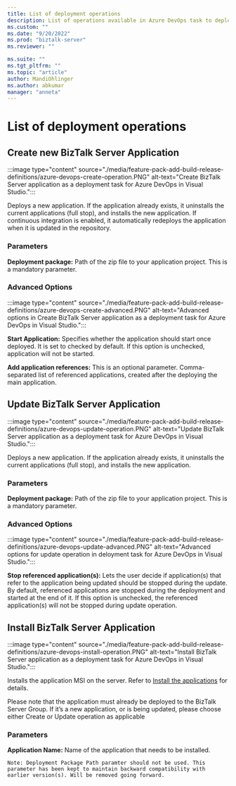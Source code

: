 ```yaml
---
title: List of deployment operations
description: List of operations available in Azure DevOps task to deploy the BizTalk Server application
ms.custom: ""
ms.date: "9/20/2022"
ms.prod: "biztalk-server"
ms.reviewer: ""

ms.suite: ""
ms.tgt_pltfrm: ""
ms.topic: "article"
author: MandiOhlinger
ms.author: abkumar
manager: "anneta"
---
```



# List of deployment operations


## Create new BizTalk Server Application

:::image type="content" source="./media/feature-pack-add-build-release-definitions/azure-devops-create-operation.PNG" alt-text="Create BizTalk Server application as a deployment task for Azure DevOps in Visual Studio.":::


 Deploys a new application. If the application already exists, it uninstalls the current applications (full stop), and installs the new application. If continuous integration is enabled, it automatically redeploys the application when it is updated in the repository.  

### Parameters 

**Deployment package:**  Path of the zip file to your application project. This is a mandatory parameter.

### Advanced Options


:::image type="content" source="./media/feature-pack-add-build-release-definitions/azure-devops-create-advanced.PNG" alt-text="Advanced options in Create BizTalk Server application as a deployment task for Azure DevOps in Visual Studio.":::


**Start Application:** Specifies whether the application should start once deployed. It is set to checked by default. If this option is unchecked, application will not be started.


**Add application references:** This is an optional parameter. Comma-separated list of referenced applications, created after the deploying the main application.



## Update BizTalk Server Application

:::image type="content" source="./media/feature-pack-add-build-release-definitions/azure-devops-update-operation.PNG" alt-text="Update BizTalk Server application as a deployment task for Azure DevOps in Visual Studio.":::


Deploys a new application. If the application already exists, it uninstalls the current applications (full stop), and installs the new application.

### Parameters 

**Deployment package:**  Path of the zip file to your application project. This is a mandatory parameter.


### Advanced Options

:::image type="content" source="./media/feature-pack-add-build-release-definitions/azure-devops-update-advanced.PNG" alt-text="Advanced options for update operation in deloyment task for Azure DevOps in Visual Studio.":::


**Stop referenced application(s):** 
Lets the user decide if application(s) that refer to the application being updated should be stopped during the update. By default, referenced applications are stopped during the deployment and started at the end of it. If this option is unchecked, the referenced application(s) will not be stopped during update operation.


## Install BizTalk Server Application

:::image type="content" source="./media/feature-pack-add-build-release-definitions/azure-devops-install-operation.PNG" alt-text="Install BizTalk Server application as a deployment task for Azure DevOps in Visual Studio."::: 

Installs the application MSI on the server. Refer to [Install the applications](../core/how-to-install-a-biztalk-application.md) for details.

Please note that the application must already be deployed to the BizTalk Server Group. If it’s a new application, or is being updated, please choose either Create or Update operation as applicable

### Parameters 

**Application Name:** Name of the application that needs to be installed.

```
Note: Deployment Package Path paramter should not be used. This parameter has been kept to maintain backward compatibility with earlier version(s). Will be removed going forward.
````